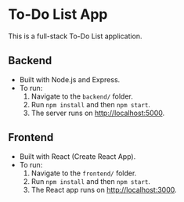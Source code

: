 # To-Do List App

This is a full-stack To-Do List application.

## Backend
- Built with Node.js and Express.
- To run:
  1. Navigate to the `backend/` folder.
  2. Run `npm install` and then `npm start`.
  3. The server runs on [http://localhost:5000](http://localhost:5000).

## Frontend
- Built with React (Create React App).
- To run:
  1. Navigate to the `frontend/` folder.
  2. Run `npm install` and then `npm start`.
  3. The React app runs on [http://localhost:3000](http://localhost:3000).
